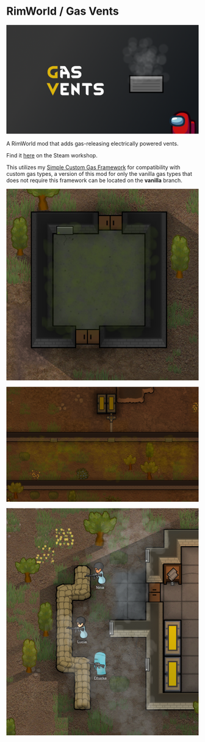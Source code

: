 # RimWorld / Gas Vents

![image](About/preview.png)

A RimWorld mod that adds gas-releasing electrically powered vents.

Find it [here](https://steamcommunity.com/sharedfiles/filedetails/?id=3001066867) on the Steam workshop.

This utilizes my [Simple Custom Gas Framework](https://github.com/NachoToast/SimpleCustomGasFramework) for compatibility with custom gas types, a version of this mod for only the vanilla gas types that does not require this framework can be located on the **vanilla** branch.

![image](Source/Media/DemoEnclosed.png)

![image](Source/Media/DemoSetup.png)

![image](Source/Media/DemoSmoke.png)